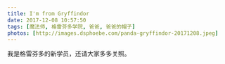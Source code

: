 ```yaml
---
title: I'm from Gryffindor
date: 2017-12-08 10:57:50
tags: [魔法师, 格雷芬多学院, 爸爸, 爸爸的帽子]
photos: [http://images.dsphoebe.com/panda-gryffindor-20171208.jpeg]
---
```

我是格雷芬多的新学员，还请大家多多关照。
